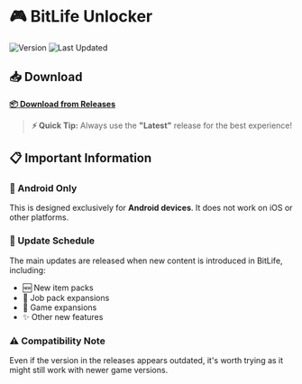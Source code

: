 # 🎮 BitLife Unlocker

![Version](https://img.shields.io/badge/version-v3.19.7-blue.svg) ![Last Updated](https://img.shields.io/badge/last%20updated-August%201,%202025-orange.svg)

## 📥 Download

**[📦 Download from Releases](https://github.com/zeropse/bitlife-unlocker/releases/tag/3.19.7)**

> **⚡ Quick Tip:** Always use the **"Latest"** release for the best experience!

## 📋 Important Information

### 📱 Android Only

This is designed exclusively for **Android devices**. It does not work on iOS or other platforms.

### 🔄 Update Schedule

The main updates are released when new content is introduced in BitLife, including:

- 🆕 New item packs
- 💼 Job pack expansions
- 🎯 Game expansions
- ✨ Other new features

### ⚠️ Compatibility Note

Even if the version in the releases appears outdated, it's worth trying as it might still work with newer game versions.
